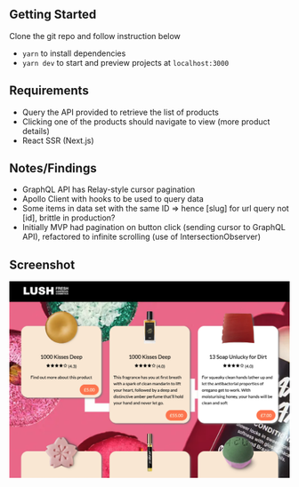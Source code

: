 ## Getting Started

Clone the git repo and follow instruction below

- `yarn` to install dependencies
- `yarn dev` to start and preview projects at `localhost:3000`

## Requirements

- Query the API provided to retrieve the list of products
- Clicking one of the products should navigate to view (more product details)
- React SSR (Next.js)

## Notes/Findings

- GraphQL API has Relay-style cursor pagination
- Apollo Client with hooks to be used to query data
- Some items in data set with the same ID => hence [slug] for url query not [id], brittle in production?
- Initially MVP had pagination on button click (sending cursor to GraphQL API), refactored to infinite scrolling (use of IntersectionObserver)

## Screenshot

<img src="public/screenshot.png" width="800">

